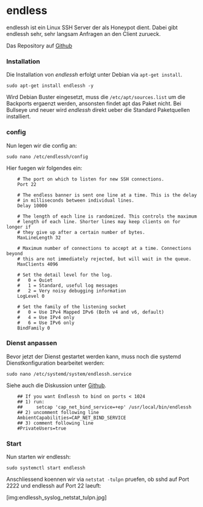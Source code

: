 ﻿# endless
endlessh ist ein Linux SSH Server der als Honeypot dient.
Dabei gibt endlessh sehr, sehr langsam Anfragen an den Client zurueck.

Das Repository auf [Github](https://github.com/skeeto/endlessh)

### Installation

Die Installation von *endlessh* erfolgt unter Debian via ```apt-get install```.

``` sudo apt-get install endlessh -y ```

Wird Debian Buster eingesetzt, muss die ```/etc/apt/sources.list``` um die Backports ergaenzt werden, ansonsten findet apt das Paket nicht. Bei Bullseye und neuer wird *endlessh* direkt ueber die Standard Paketquellen installiert.

### config

Nun legen wir die config an:

``` sudo nano /etc/endlessh/config ```

Hier fuegen wir folgendes ein:

```
    # The port on which to listen for new SSH connections.
    Port 22
    
    # The endless banner is sent one line at a time. This is the delay
    # in milliseconds between individual lines.
    Delay 10000
    
    # The length of each line is randomized. This controls the maximum
    # length of each line. Shorter lines may keep clients on for longer if
    # they give up after a certain number of bytes.
    MaxLineLength 32
    
    # Maximum number of connections to accept at a time. Connections beyond
    # this are not immediately rejected, but will wait in the queue.
    MaxClients 4096

    # Set the detail level for the log.
    #   0 = Quiet
    #   1 = Standard, useful log messages
    #   2 = Very noisy debugging information
    LogLevel 0
    
    # Set the family of the listening socket
    #   0 = Use IPv4 Mapped IPv6 (Both v4 and v6, default)
    #   4 = Use IPv4 only
    #   6 = Use IPv6 only
    BindFamily 0
```

### Dienst anpassen

Bevor jetzt der Dienst gestartet werden kann, muss noch die systemd Dienstkonfiguration bearbeitet werden:

``` sudo nano /etc/systemd/system/endlessh.service ```

Siehe auch die Diskussion unter [Github](https://github.com/skeeto/endlessh/issues/39).

```
    ## If you want Endlessh to bind on ports < 1024
    ## 1) run:
    ##     setcap 'cap_net_bind_service=+ep' /usr/local/bin/endlessh
    ## 2) uncomment following line
    AmbientCapabilities=CAP_NET_BIND_SERVICE
    ## 3) comment following line
    #PrivateUsers=true
```

### Start

Nun starten wir endlessh:

``` sudo systemctl start endlessh ```

Anschliessend koennen wir via ``` netstat -tulpn ``` pruefen, ob sshd auf Port 2222 und endlessh auf Port 22 laeuft:

[img:endlessh_syslog_netstat_tulpn.jpg]